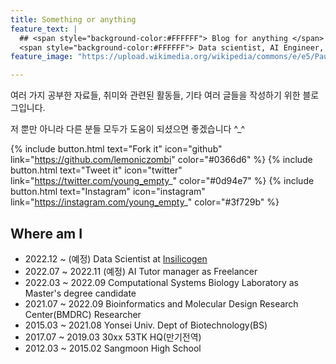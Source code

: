 ```yaml
---
title: Something or anything
feature_text: |
  ## <span style="background-color:#FFFFFF"> Blog for anything </span>
  <span style="background-color:#FFFFFF"> Data scientist, AI Engineer, (Contra)Bassist, or just Geek </span>
feature_image: "https://upload.wikimedia.org/wikipedia/commons/e/e5/Paul_Gauguin_-_D%27ou_venons-nous.jpg"

---
```


여러 가지 공부한 자료들, 취미와 관련된 활동들, 기타 여러 글들을 작성하기 위한 블로그입니다.

저 뿐만 아니라 다른 분들 모두가 도움이 되셨으면 좋겠습니다 ^_^

{% include button.html text="Fork it" icon="github" link="https://github.com/lemoniczombi" color="#0366d6" %} {% include button.html text="Tweet it" icon="twitter" link="https://twitter.com/young_empty_" color="#0d94e7" %} {% include button.html text="Instagram"  icon="instagram" link="https://instagram.com/young_empty_" color="#3f729b" %}


## Where am I
- 2022.12 ~         (예정)    Data Scientist at [Insilicogen](https://www.insilicogen.com/)
- 2022.07 ~ 2022.11 (예정)    AI Tutor manager as Freelancer
- 2022.03 ~ 2022.09           Computational Systems Biology Laboratory as Master's degree candidate
- 2021.07 ~ 2022.09           Bioinformatics and Molecular Design Research Center(BMDRC) Researcher
- 2015.03 ~ 2021.08           Yonsei Univ. Dept of Biotechnology(BS)
- 2017.07 ~ 2019.03           30xx 53TK HQ(만기전역)
- 2012.03 ~ 2015.02           Sangmoon High School

